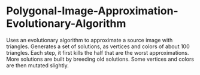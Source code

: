 # Polygonal-Image-Approximation-Evolutionary-Algorithm
Uses an evolutionary algorithm to approximate a source image with triangles.
Generates a set of solutions, as vertices and colors of about 100 triangles.
Each step, it first kills the half that are the worst approximations.
More solutions are built by breeding old solutions.
Some vertices and colors are then mutated slightly.
